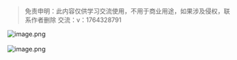 > 免责申明：此内容仅供学习交流使用，不用于商业用途，如果涉及侵权，联系作者删除
> 交流：v：1764328791

![image.png](https://cdn.nlark.com/yuque/0/2021/png/97322/1627609462655-758e3a90-17e7-4edc-9b35-c941a0b11b89.png#clientId=uc1cb2f51-8e29-4&from=paste&height=725&id=u91251aa6&margin=%5Bobject%20Object%5D&name=image.png&originHeight=1450&originWidth=3052&originalType=binary&ratio=1&size=292023&status=done&style=none&taskId=ud8517541-2e53-4fc9-8920-d13844db02d&width=1526)<br />
<br />![image.png](https://cdn.nlark.com/yuque/0/2021/png/97322/1627609475454-04bd0140-4c05-4cbf-a4ef-340f2595f59e.png#clientId=uc1cb2f51-8e29-4&from=paste&height=686&id=u956d2189&margin=%5Bobject%20Object%5D&name=image.png&originHeight=1372&originWidth=1626&originalType=binary&ratio=1&size=144365&status=done&style=none&taskId=u2abb4d26-072e-4879-b7d3-e438033cacf&width=813)
